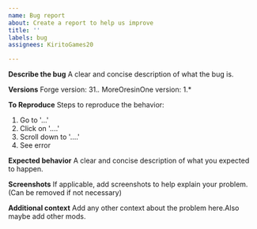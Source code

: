 ```yaml
---
name: Bug report
about: Create a report to help us improve
title: ''
labels: bug
assignees: KiritoGames20

---
```


**Describe the bug**
A clear and concise description of what the bug is.

**Versions**
Forge version: 31.*.*
MoreOresinOne version: 1.*

**To Reproduce**
Steps to reproduce the behavior:
1. Go to '...'
2. Click on '....'
3. Scroll down to '....'
4. See error

**Expected behavior**
A clear and concise description of what you expected to happen.

**Screenshots**
If applicable, add screenshots to help explain your problem.(Can be removed if not necessary)

**Additional context**
Add any other context about the problem here.Also maybe add other mods.
